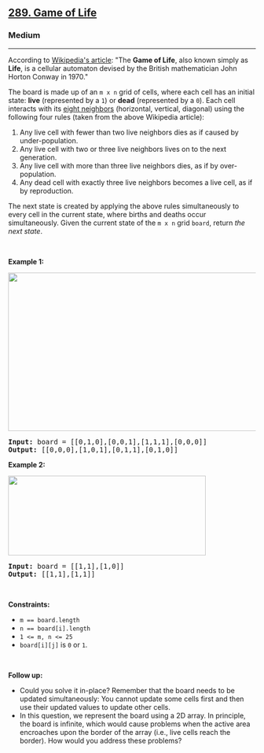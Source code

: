 <h2><a href="https://leetcode.com/problems/game-of-life">289. Game of Life</a></h2><h3>Medium</h3><hr><p>According to&nbsp;<a href="https://en.wikipedia.org/wiki/Conway%27s_Game_of_Life" target="_blank">Wikipedia&#39;s article</a>: &quot;The <b>Game of Life</b>, also known simply as <b>Life</b>, is a cellular automaton devised by the British mathematician John Horton Conway in 1970.&quot;</p>

<p>The board is made up of an <code>m x n</code> grid of cells, where each cell has an initial state: <b>live</b> (represented by a <code>1</code>) or <b>dead</b> (represented by a <code>0</code>). Each cell interacts with its <a href="https://en.wikipedia.org/wiki/Moore_neighborhood" target="_blank">eight neighbors</a> (horizontal, vertical, diagonal) using the following four rules (taken from the above Wikipedia article):</p>

<ol>
	<li>Any live cell with fewer than two live neighbors dies as if caused by under-population.</li>
	<li>Any live cell with two or three live neighbors lives on to the next generation.</li>
	<li>Any live cell with more than three live neighbors dies, as if by over-population.</li>
	<li>Any dead cell with exactly three live neighbors becomes a live cell, as if by reproduction.</li>
</ol>

<p><span>The next state is created by applying the above rules simultaneously to every cell in the current state, where births and deaths occur simultaneously. Given the current state of the <code>m x n</code> grid <code>board</code>, return <em>the next state</em>.</span></p>

<p>&nbsp;</p>
<p><strong class="example">Example 1:</strong></p>
<img alt="" src="https://assets.leetcode.com/uploads/2020/12/26/grid1.jpg" style="width: 562px; height: 322px;" />
<pre>
<strong>Input:</strong> board = [[0,1,0],[0,0,1],[1,1,1],[0,0,0]]
<strong>Output:</strong> [[0,0,0],[1,0,1],[0,1,1],[0,1,0]]
</pre>

<p><strong class="example">Example 2:</strong></p>
<img alt="" src="https://assets.leetcode.com/uploads/2020/12/26/grid2.jpg" style="width: 402px; height: 162px;" />
<pre>
<strong>Input:</strong> board = [[1,1],[1,0]]
<strong>Output:</strong> [[1,1],[1,1]]
</pre>

<p>&nbsp;</p>
<p><strong>Constraints:</strong></p>

<ul>
	<li><code>m == board.length</code></li>
	<li><code>n == board[i].length</code></li>
	<li><code>1 &lt;= m, n &lt;= 25</code></li>
	<li><code>board[i][j]</code> is <code>0</code> or <code>1</code>.</li>
</ul>

<p>&nbsp;</p>
<p><strong>Follow up:</strong></p>

<ul>
	<li>Could you solve it in-place? Remember that the board needs to be updated simultaneously: You cannot update some cells first and then use their updated values to update other cells.</li>
	<li>In this question, we represent the board using a 2D array. In principle, the board is infinite, which would cause problems when the active area encroaches upon the border of the array (i.e., live cells reach the border). How would you address these problems?</li>
</ul>

